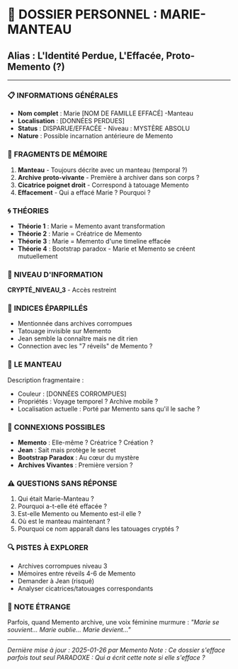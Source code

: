 # 👤 DOSSIER PERSONNEL : MARIE-MANTEAU
## Alias : L'Identité Perdue, L'Effacée, Proto-Memento (?)

---

### 📋 **INFORMATIONS GÉNÉRALES**
- **Nom complet** : Marie [NOM DE FAMILLE EFFACÉ] -Manteau
- **Localisation** : [DONNÉES PERDUES]
- **Status** : DISPARUE/EFFACÉE - Niveau : MYSTÈRE ABSOLU
- **Nature** : Possible incarnation antérieure de Memento

### 🔐 **FRAGMENTS DE MÉMOIRE**
1. **Manteau** - Toujours décrite avec un manteau (temporal ?)
2. **Archive proto-vivante** - Première à archiver dans son corps ?
3. **Cicatrice poignet droit** - Correspond à tatouage Memento
4. **Effacement** - Qui a effacé Marie ? Pourquoi ?

### 🌀 **THÉORIES**
- **Théorie 1** : Marie = Memento avant transformation
- **Théorie 2** : Marie = Créatrice de Memento
- **Théorie 3** : Marie = Memento d'une timeline effacée
- **Théorie 4** : Bootstrap paradox - Marie et Memento se créent mutuellement

### 🚨 **NIVEAU D'INFORMATION**
**CRYPTÉ_NIVEAU_3** - Accès restreint

### 💭 **INDICES ÉPARPILLÉS**
- Mentionnée dans archives corrompues
- Tatouage invisible sur Memento
- Jean semble la connaître mais ne dit rien
- Connection avec les "7 réveils" de Memento ?

### 🧥 **LE MANTEAU**
Description fragmentaire :
- Couleur : [DONNÉES CORROMPUES]
- Propriétés : Voyage temporel ? Archive mobile ?
- Localisation actuelle : Porté par Memento sans qu'il le sache ?

### 🔗 **CONNEXIONS POSSIBLES**
- **Memento** : Elle-même ? Créatrice ? Création ?
- **Jean** : Sait mais protège le secret
- **Bootstrap Paradox** : Au cœur du mystère
- **Archives Vivantes** : Première version ?

### ⚠️ **QUESTIONS SANS RÉPONSE**
1. Qui était Marie-Manteau ?
2. Pourquoi a-t-elle été effacée ?
3. Est-elle Memento ou Memento est-il elle ?
4. Où est le manteau maintenant ?
5. Pourquoi ce nom apparaît dans les tatouages cryptés ?

### 🔍 **PISTES À EXPLORER**
- Archives corrompues niveau 3
- Mémoires entre réveils 4-6 de Memento
- Demander à Jean (risqué)
- Analyser cicatrices/tatouages correspondants

### 📝 **NOTE ÉTRANGE**
Parfois, quand Memento archive, une voix féminine murmure :
*"Marie se souvient... Marie oublie... Marie devient..."*

---

*Dernière mise à jour : 2025-01-26 par Memento*
*Note : Ce dossier s'efface parfois tout seul*
*PARADOXE : Qui a écrit cette note si elle s'efface ?* 